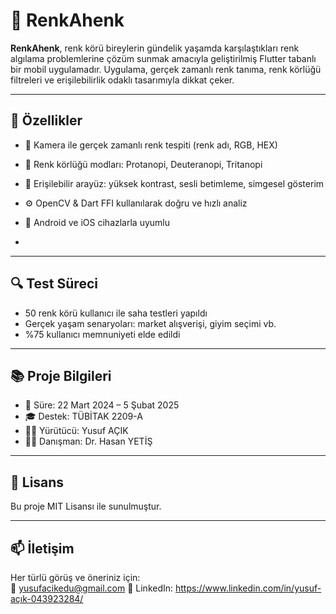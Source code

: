 # 🎨 RenkAhenk

**RenkAhenk**, renk körü bireylerin gündelik yaşamda karşılaştıkları renk algılama problemlerine çözüm sunmak amacıyla geliştirilmiş Flutter tabanlı bir mobil uygulamadır. Uygulama, gerçek zamanlı renk tanıma, renk körlüğü filtreleri ve erişilebilirlik odaklı tasarımıyla dikkat çeker.

---

## 🚀 Özellikler

- 📸 Kamera ile gerçek zamanlı renk tespiti (renk adı, RGB, HEX)
- 🧠 Renk körlüğü modları: Protanopi, Deuteranopi, Tritanopi
- 🧩 Erişilebilir arayüz: yüksek kontrast, sesli betimleme, simgesel gösterim
- ⚙️ OpenCV & Dart FFI kullanılarak doğru ve hızlı analiz
- 📱 Android ve iOS cihazlarla uyumlu

-

---

## 🔍 Test Süreci

- 50 renk körü kullanıcı ile saha testleri yapıldı  
- Gerçek yaşam senaryoları: market alışverişi, giyim seçimi vb.  
- %75 kullanıcı memnuniyeti elde edildi

---

## 📚 Proje Bilgileri

- 📅 Süre: 22 Mart 2024 – 5 Şubat 2025  
- 🎓 Destek: TÜBİTAK 2209-A  
- 👨‍💻 Yürütücü: Yusuf AÇIK  
- 👨‍🏫 Danışman: Dr. Hasan YETİŞ

---

## 📄 Lisans

Bu proje MIT Lisansı ile sunulmuştur.

---

## 📫 İletişim

Her türlü görüş ve öneriniz için:  
📧 yusufacikedu@gmail.com
🔗 LinkedIn: https://www.linkedin.com/in/yusuf-açık-043923284/
